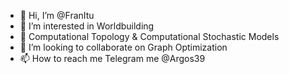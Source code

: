 - 👋 Hi, I’m @FranItu
- 👀 I’m interested in Worldbuilding
- 🌱 Computational Topology & Computational Stochastic Models
- 💞️ I’m looking to collaborate on Graph Optimization
- 📫 How to reach me Telegram me @Argos39

<!---
FranItu/FranItu is a ✨ special ✨ repository because its `README.md` (this file) appears on your GitHub profile.
You can click the Preview link to take a look at your changes.
--->

